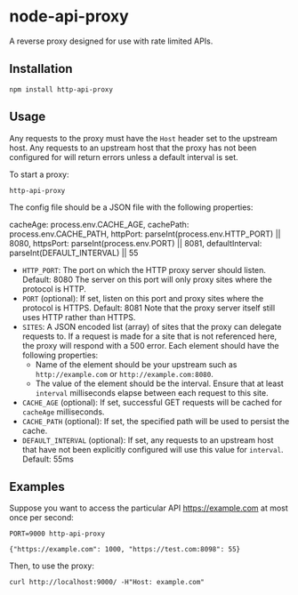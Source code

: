 # node-api-proxy

A reverse proxy designed for use with rate limited APIs.

## Installation

    npm install http-api-proxy

## Usage

Any requests to the proxy must have the `Host` header set to the upstream host.
Any requests to an upstream host that the proxy has not been configured for will return errors unless a default interval is set.

To start a proxy:

    http-api-proxy

The config file should be a JSON file with the following properties:


cacheAge: process.env.CACHE_AGE,
cachePath: process.env.CACHE_PATH,
httpPort: parseInt(process.env.HTTP_PORT) || 8080,
httpsPort: parseInt(process.env.PORT) || 8081,
defaultInterval: parseInt(DEFAULT_INTERVAL) || 55

* `HTTP_PORT`: The port on which the HTTP proxy server should listen. Default: 8080
  The server on this port will only proxy sites where the protocol is HTTP.
* `PORT` (optional): If set, listen on this port and proxy sites where the protocol is HTTPS. Default: 8081
  Note that the proxy server itself still uses HTTP rather than HTTPS.
* `SITES`: A JSON encoded list (array) of sites that the proxy can delegate requests to.
  If a request is made for a site that is not referenced here,
  the proxy will respond with a 500 error.
  Each element should have the following properties:
  * Name of the element should be your upstream such as `http://example.com` or `http://example.com:8080`.
  * The value of the element should be the interval. Ensure that at least `interval` milliseconds elapse between each request to this site.
* `CACHE_AGE` (optional): If set, successful GET requests will be cached for `cacheAge` milliseconds.
* `CACHE_PATH` (optional): If set, the specified path will be used to persist the cache.
* `DEFAULT_INTERVAL` (optional): If set, any requests to an upstream host that have not been explicitly configured will use this value for `interval`. Default: 55ms

## Examples

Suppose you want to access the particular API https://example.com at most once per second:

    PORT=9000 http-api-proxy

    {"https://example.com": 1000, "https://test.com:8098": 55}

Then, to use the proxy:

    curl http://localhost:9000/ -H"Host: example.com"
